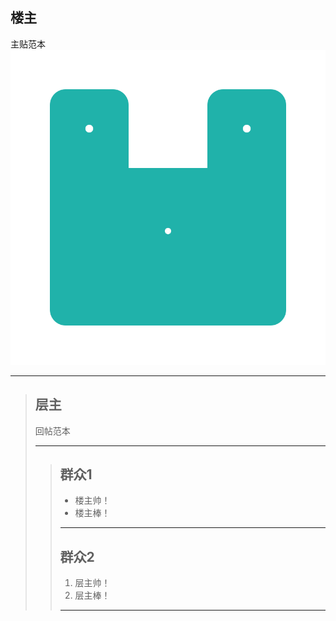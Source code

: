 ## 楼主
主贴范本  
![](res/%E8%B5%84%E6%BA%90%E8%B4%B4%E6%A0%B7%E4%BE%8B(example)/1-1.svg)
***

> ## 层主
> 回帖范本
> ***
>
>> ## 群众1
>> - 楼主帅！
>> - 楼主棒！
>> ***
>>
>> ## 群众2
>> 1. 层主帅！
>> 1. 层主棒！
>> ***
>>
